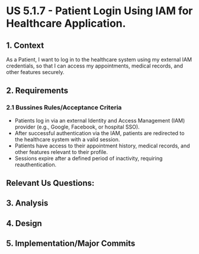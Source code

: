 # US 5.1.7 - Patient Login Using IAM for Healthcare Application.




## 1. Context

As a Patient, I want to log in to the healthcare system using my external IAM credentials, so that I can access my appointments, medical records, and other features securely.

## 2. Requirements

### 2.1 Bussines Rules/Acceptance Criteria

- Patients log in via an external Identity and Access Management (IAM) provider (e.g., Google, Facebook, or hospital SSO).
- After successful authentication via the IAM, patients are redirected to the healthcare system with a valid session.
- Patients have access to their appointment history, medical records, and other features relevant to their profile.
- Sessions expire after a defined period of inactivity, requiring reauthentication.

## Relevant Us Questions:



## 3. Analysis


## 4. Design



## 5. Implementation/Major Commits

